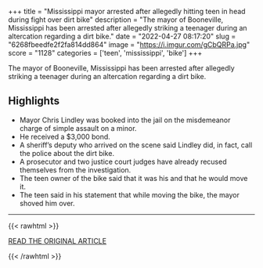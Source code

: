 +++
title = "Mississippi mayor arrested after allegedly hitting teen in head during fight over dirt bike"
description = "The mayor of Booneville, Mississippi has been arrested after allegedly striking a teenager during an altercation regarding a dirt bike."
date = "2022-04-27 08:17:20"
slug = "6268fbeedfe2f2fa814dd864"
image = "https://i.imgur.com/gCbQRPa.jpg"
score = "1128"
categories = ['teen', 'mississippi', 'bike']
+++

The mayor of Booneville, Mississippi has been arrested after allegedly striking a teenager during an altercation regarding a dirt bike.

## Highlights

- Mayor Chris Lindley was booked into the jail on the misdemeanor charge of simple assault on a minor.
- He received a $3,000 bond.
- A sheriff’s deputy who arrived on the scene said Lindley did, in fact, call the police about the dirt bike.
- A prosecutor and two justice court judges have already recused themselves from the investigation.
- The teen owner of the bike said that it was his and that he would move it.
- The teen said in his statement that while moving the bike, the mayor shoved him over.

---

{{< rawhtml >}}
  <p class="article-category">
    <a target="_blank" href="https://www.wlbt.com/2022/04/26/mississippi-mayor-arrested-after-allegedly-hitting-teen-head-during-fight-over-dirt-bike/">READ THE ORIGINAL ARTICLE</a>
  </p>
{{< /rawhtml >}}
